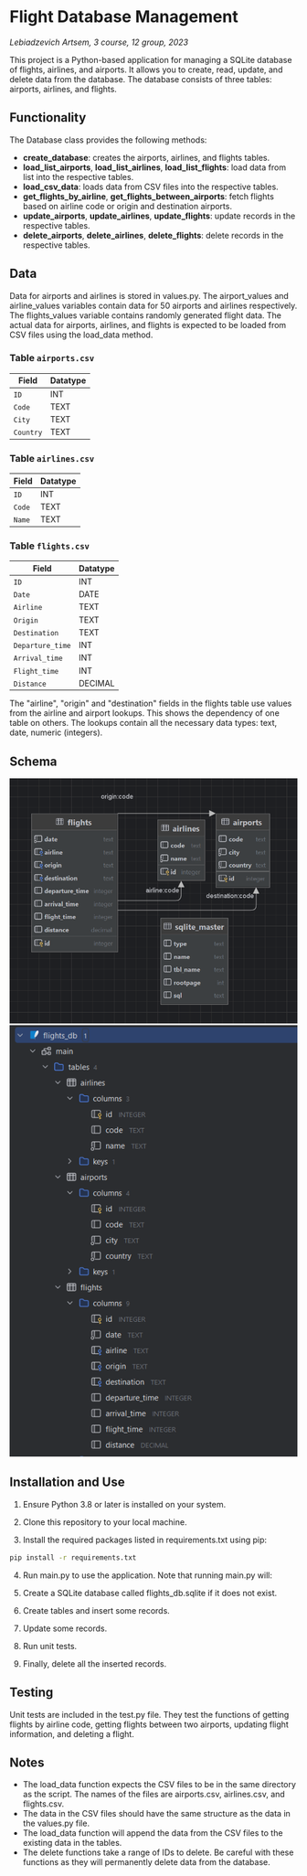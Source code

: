 # Flight Database Management
*Lebiadzevich Artsem, 3 course, 12 group, 2023*

This project is a Python-based application for managing a SQLite database of flights, airlines, and airports. It allows you to create, read, update, and delete data from the database. The database consists of three tables: airports, airlines, and flights.

## Functionality
The Database class provides the following methods:

- **create_database**: creates the airports, airlines, and flights tables.
- **load_list_airports**, **load_list_airlines**, **load_list_flights**: load data from list into the respective tables.
- **load_csv_data**: loads data from CSV files into the respective tables.
- **get_flights_by_airline**, **get_flights_between_airports**: fetch flights based on airline code or origin and destination airports.
- **update_airports**, **update_airlines**, **update_flights**: update records in the respective tables.
- **delete_airports**, **delete_airlines**, **delete_flights**: delete records in the respective tables.

## Data
Data for airports and airlines is stored in values.py. The airport_values and airline_values variables contain data for 50 airports and airlines respectively. The flights_values variable contains randomly generated flight data. The actual data for airports, airlines, and flights is expected to be loaded from CSV files using the load_data method.

### Table `airports.csv`

| Field | Datatype |
|-------------|------------|
| `ID`  | INT |
| `Code`  | TEXT       |
| `City` | TEXT       | 
| `Country`   | TEXT       |

### Table `airlines.csv`

| Field | Datatype |
|-------------|------------|
| `ID`  | INT |
| `Code`  | TEXT       |
| `Name` | TEXT       | 

### Table `flights.csv`

| Field | Datatype |
|-------------|------------|
| `ID`  | INT |
| `Date`  | DATE |
| `Airline` | TEXT       | 
| `Origin`   | TEXT       |
| `Destination`  | TEXT       |
| `Departure_time`  | INT |
| `Arrival_time ` | INT | 
| `Flight_time `   | INT |
| `Distance `   | DECIMAL |


The "airline", "origin" and "destination" fields in the flights table use values from the airline and airport lookups. This shows the dependency of one table on others. The lookups contain all the necessary data types: text, date, numeric (integers).

## Schema
![schema.png](schema.png)
![schema_list.png](schema_list.png)

## Installation and Use
1. Ensure Python 3.8 or later is installed on your system.

2. Clone this repository to your local machine.

3. Install the required packages listed in requirements.txt using pip:

```bash
pip install -r requirements.txt
```
4. Run main.py to use the application. Note that running main.py will:

5. Create a SQLite database called flights_db.sqlite if it does not exist.
6. Create tables and insert some records.
7. Update some records.
8. Run unit tests.
9. Finally, delete all the inserted records.




## Testing
Unit tests are included in the test.py file. They test the functions of getting flights by airline code, getting flights between two airports, updating flight information, and deleting a flight.

## Notes
- The load_data function expects the CSV files to be in the same directory as the script. The names of the files are airports.csv, airlines.csv, and flights.csv.
- The data in the CSV files should have the same structure as the data in the values.py file.
- The load_data function will append the data from the CSV files to the existing data in the tables.
- The delete functions take a range of IDs to delete. Be careful with these functions as they will permanently delete data from the database.
